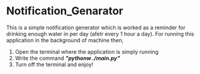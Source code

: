 # Notification_Genarator

This is a simple notification generator which is worked as a reminder for drinking enough water in per day (afetr every 1 hour a day). 
For running this application in the background of machine then,
1. Open the terminal where the application is simply running
2. Write the command ***"pythonw ./main.py"***
3. Turn off the terminal and enjoy!
